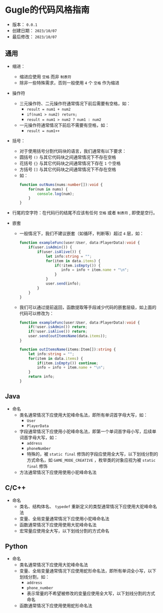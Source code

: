 # Gugle的代码风格指南

* 版本： `0.0.1`
* 创建日期： `2023/10/07`
* 最后修改： `2023/10/07`

## 通用

* 缩进：
    * 缩进应使用 `空格` 而非 `制表符`
    * 除非一些特殊需求，否则一般使用 `4` 个 `空格` 作为缩进

* 操作符
    * 三元操作符、二元操作符通常情况下前后需要有空格，如：
        * `result = num1 + num2`
        * `if(num1 > num2) return;`
        * `result = num1 > num2 ? num1 : num2`
    * 一元操作符通常情况下前后不需要有空格，如：
        * `result = num1++`

* 括号：
    * 对于使用括号分割代码块的语言，我们通常有以下要求：
    * 圆括号 `()` 与其它代码块之间通常情况下不存在空格
    * 花括号 `{}` 与其它代码块之间通常情况下存在 `1` 个空格
    * 方括号 `[]` 与其它代码块之间通常情况下不存在空格
    * 如：
      ```TypeScript
      function outNums(nums:number[]):void {
          for(num in nums) {
              console.log(num);
          }
      }
      ```

* 行尾的空字符：在代码行的结尾不应该有任何 `空格` 或者 `制表符` , 即使是空行。

* 嵌套
    * 一般情况下，我们不建议嵌套（如循环，判断等）超过 `4` 层，如：
      ```TypeScript
      function exampleFunc(user:User, data:PlayerData):void {
          if(user.isAdmin()) {
              if(user.isAlive()) {
                  let info:string = "";
                  for(item in data.items) {
                      if(!item.isEmpty()) {
                         info = info + item.name + "\n";
                      }
                  }
                  user.send(info);
              }
          }
      }
      ```
    * 我们可以通过提前返回，函数提取等手段减少代码的嵌套层级，如上面的代码可以修改为：
      ```TypeScript
      function exampleFunc(user:User, data:PlayerData):void {
          if(!user.isAdmin()) return;
          if(!user.isAlive()) return;
          user.send(outItemsName(data.items));
      }

      function outItemsName(items:Item[]):string {
          let info:string = "";
          for(item in data.items) {
              if(item.isEmpty()) continue;
              info = info + item.name + "\n";
          }
          return info;
      }
      ```

## Java

* 命名
    * 类名通常情况下应使用大驼峰命名法，即所有单词首字母大写，如：
        * `User`
        * `PlayerData`
    * 字段通常情况下应使用小驼峰命名法，即第一个单词首字母小写，后续单词首字母大写，如：
        * `address`
        * `phoneNumber`
        * 特殊的，被 `static final` 修饰的字段应使用全大写，以下划线分割的方式命名，如 `GAME_MODE_CREATIVE` ，枚举类的对象应视为被 `static final` 修饰
    * 方法通常情况下应使用使用小驼峰命名法

## C/C++

* 命名
    * 类名、结构体名、 `typedef` 重新定义的类型通常情况下应使用大驼峰命名法
    * 变量、全局变量通常情况下应使用小驼峰命名法
    * 函数通常情况下应使用使用大驼峰命名法
    * 宏常量应使用全大写，以下划线分割的方式命名

## Python

* 命名
    * 类名通常情况下应使用大驼峰命名法
    * 变量、全局变量通常情况下应使用蛇形命名法，即所有单词全小写，以下划线分割，如：
        * `address`
        * `phone_number`
        * 表示常量的不希望被修改的变量应使用全大写，以下划线分割的方式命名
    * 函数通常情况下应使用使用蛇形命名法
